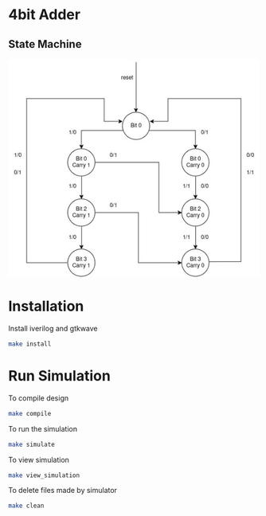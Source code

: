 
# 4bit Adder 

## State Machine
![state_machine](./docs/adder_state_machine.jpg)

# Installation
Install iverilog and gtkwave
```bash
make install
```

# Run Simulation
To compile design
```bash
make compile
```

To run the simulation
```bash
make simulate
```

To view simulation
```bash
make view_simulation
```

To delete files made by simulator
```bash
make clean
```

